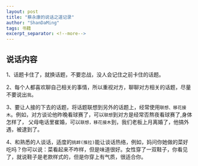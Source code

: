```yaml
---
layout: post
title: "蔡永康的说话之道记录"
author: "ShanDaMing"
tags: 书籍
excerpt_separator: <!--more-->
---
```


## 说话内容
1、话题卡住了，就换话题，不要恋战，没人会记住之前卡住的话题。<!--more--> 

2、每个人都喜欢聊自己相关的事情，所以重视对方，聊聊对方相关的话题，尽量不要说出`我`。

3、要让人接的下去的话题，将话题联想到另外的话题上，经常使用`联想、移花接木`。例如，对方谈论他昨晚看球赛了，可以`联想`到对方是经常否熬夜看球赛了,身体怎样了，
   父母电话里崔婚，可以`联想，移花接木`到，我们老板上月离婚了，他搞外遇，被逮到了。
   
4、和熟悉的人谈话，适度的`挑衅(推拉)`能让谈话热络，例如，妈问你她做的菜好吃吗？你可以说：菜看起来不咋样，但是味道很好。女性穿了一双鞋子，你看见了，就说鞋子是老款样式的，但是你穿上有气质，很适合你。
